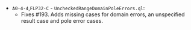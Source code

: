 - `A0-4-4`,`FLP32-C` - `UncheckedRangeDomainPoleErrors.ql`:
  - Fixes #193. Adds missing cases for domain errors, an unspecified result case and pole error cases.